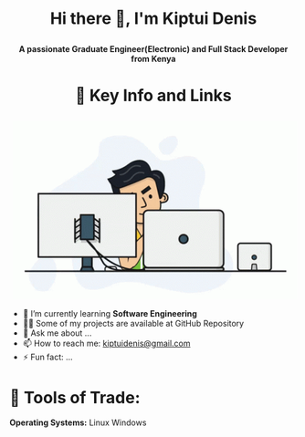 # <p align="center">Hi there 👋, I'm Kiptui Denis</p>
**<p align="center">A passionate Graduate Engineer(Electronic) and Full Stack Developer from Kenya</P>**

# <p align="center">:briefcase: Key Info and Links</p>

  <p align="right">
  <img src="https://github.com/kiptuidenis/kiptuidenis/blob/main/programmer.gif" alt="alt text">
</p>

- 🌱 I’m currently learning **Software Engineering**
- :man_technologist: Some of my projects are available at GitHub Repository
- 💬 Ask me about ...
- 📫 How to reach me: kiptuidenis@gmail.com
- ⚡ Fun fact: ...

# :wrench: Tools of Trade:
**Operating Systems:**
Linux Windows
